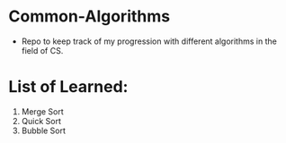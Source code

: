 # Common-Algorithms

* Repo to keep track of my progression with different algorithms in the field of CS.


# List of Learned:

1. Merge Sort
2. Quick Sort
3. Bubble Sort